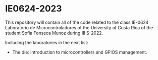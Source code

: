 # IE0624-2023
This repository will contain all of the code related to the class IE-0624 Laboratorio de Microcontroladores of the University of Costa Rica of the student Sofia Fonseca Munoz during III S-2022.

Including the laboratories in the next list:
- The die: introduction to microcontrollers and GPIOS management.
